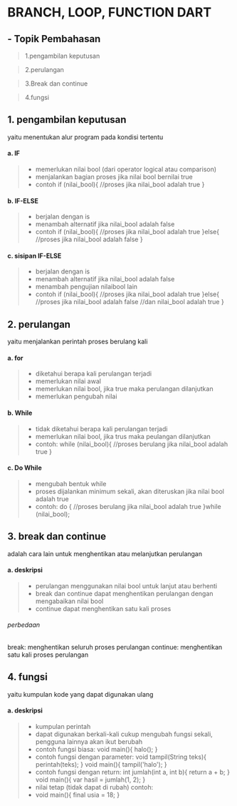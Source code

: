 # BRANCH, LOOP, FUNCTION DART

## - Topik Pembahasan
>1.pengambilan keputusan

>2.perulangan

>3.Break dan continue

>4.fungsi 

## 1. pengambilan keputusan
yaitu menentukan alur program pada kondisi tertentu
#### a. IF
>- memerlukan nilai bool (dari operator logical atau comparison)
>- menjalankan bagian proses jika nilai bool bernilai true
>- contoh
if (nilai_bool){
    //proses jika nilai_bool adalah true
}

#### b. IF-ELSE
>- berjalan dengan is
>- menambah alternatif jika nilai_bool adalah false
>- contoh
if (nilai_bool){
    //proses jika nilai_bool adalah true
}else{
    //proses jika nilai_bool adalah false
}

#### c. sisipan IF-ELSE
>- berjalan dengan is
>- menambah alternatif jika nilai_bool adalah false
>- menambah pengujian nilaibool lain
>- contoh
if (nilai_bool){
    //proses jika nilai_bool adalah true
}else{
    //proses jika nilai_bool adalah false
    //dan nilai_bool adalah true
}

## 2. perulangan
yaitu menjalankan perintah proses berulang kali
#### a. for
>- diketahui berapa kali perulangan terjadi
>- memerlukan nilai awal
>- memerlukan nilai bool, jika true maka perulangan dilanjutkan
>- memerlukan pengubah nilai

#### b. While
>- tidak diketahui berapa kali perulangan terjadi
>- memerlukan nilai bool, jika trus maka peulangan dilanjutkan
>- contoh:
while (nilai_bool){
    //proses berulang jika nilai_bool adalah true
}

#### c. Do While
>- mengubah bentuk while
>- proses dijalankan minimum sekali, akan diteruskan jika nilai bool adalah true
>- contoh:
do {
    //proses berulang jika nilai_bool adalah true
}while (nilai_bool);

## 3. break dan continue
adalah cara lain untuk menghentikan atau melanjutkan perulangan
#### a. deskripsi
>- perulangan menggunakan nilai bool untuk lanjut atau berhenti
>- break dan continue dapat menghentikan perulangan dengan mengabaikan nilai bool
>- continue dapat menghentikan satu kali proses

###### perbedaan
break:
menghentikan seluruh proses perulangan
continue:
menghentikan satu kali proses perulangan
## 4. fungsi
yaitu kumpulan kode yang dapat digunakan ulang
#### a. deskripsi
>- kumpulan perintah
>- dapat digunakan berkali-kali
> cukup mengubah fungsi sekali, pengguna lainnya akan ikut berubah
>- contoh fungsi biasa:
void main(){
    halo();
}
>- contoh fungsi dengan parameter:
void tampil(String teks){
    perintah(teks);
}
void main(){
    tampil('halo');
}
>- contoh fungsi dengan return:
int jumlah(int a, int b){
    return a + b;
}
void main(){
    var hasil = jumlah(1, 2);
}
>- nilai tetap (tidak dapat di rubah)
contoh:
>- void main(){
    final usia = 18;
}

   [dill]: <https://github.com/joemccann/dillinger>
   [git-repo-url]: <https://github.com/joemccann/dillinger.git>
   [john gruber]: <http://daringfireball.net>
   [df1]: <http://daringfireball.net/projects/markdown/>
   [markdown-it]: <https://github.com/markdown-it/markdown-it>
   [Ace Editor]: <http://ace.ajax.org>
   [node.js]: <http://nodejs.org>
   [Twitter Bootstrap]: <http://twitter.github.com/bootstrap/>
   [jQuery]: <http://jquery.com>
   [@tjholowaychuk]: <http://twitter.com/tjholowaychuk>
   [express]: <http://expressjs.com>
   [AngularJS]: <http://angularjs.org>
   [Gulp]: <http://gulpjs.com>

   [PlDb]: <https://github.com/joemccann/dillinger/tree/master/plugins/dropbox/README.md>
   [PlGh]: <https://github.com/joemccann/dillinger/tree/master/plugins/github/README.md>
   [PlGd]: <https://github.com/joemccann/dillinger/tree/master/plugins/googledrive/README.md>
   [PlOd]: <https://github.com/joemccann/dillinger/tree/master/plugins/onedrive/README.md>
   [PlMe]: <https://github.com/joemccann/dillinger/tree/master/plugins/medium/README.md>
   [PlGa]: <https://github.com/RahulHP/dillinger/blob/master/plugins/googleanalytics/README.md>

   [dill]: <https://github.com/joemccann/dillinger>
   [git-repo-url]: <https://github.com/joemccann/dillinger.git>
   [john gruber]: <http://daringfireball.net>
   [df1]: <http://daringfireball.net/projects/markdown/>
   [markdown-it]: <https://github.com/markdown-it/markdown-it>
   [Ace Editor]: <http://ace.ajax.org>
   [node.js]: <http://nodejs.org>
   [Twitter Bootstrap]: <http://twitter.github.com/bootstrap/>
   [jQuery]: <http://jquery.com>
   [@tjholowaychuk]: <http://twitter.com/tjholowaychuk>
   [express]: <http://expressjs.com>
   [AngularJS]: <http://angularjs.org>
   [Gulp]: <http://gulpjs.com>

   [PlDb]: <https://github.com/joemccann/dillinger/tree/master/plugins/dropbox/README.md>
   [PlGh]: <https://github.com/joemccann/dillinger/tree/master/plugins/github/README.md>
   [PlGd]: <https://github.com/joemccann/dillinger/tree/master/plugins/googledrive/README.md>
   [PlOd]: <https://github.com/joemccann/dillinger/tree/master/plugins/onedrive/README.md>
   [PlMe]: <https://github.com/joemccann/dillinger/tree/master/plugins/medium/README.md>
   [PlGa]: <https://github.com/RahulHP/dillinger/blob/master/plugins/googleanalytics/README.md>
